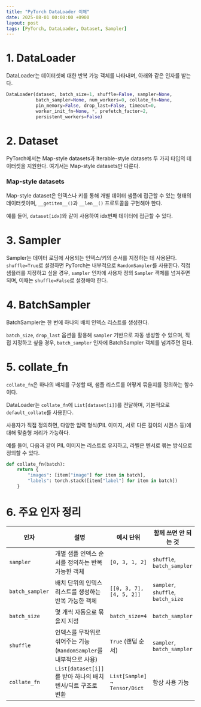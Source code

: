 ```yaml
---
title: "PyTorch DataLoader 이해"
date: 2025-08-01 00:00:00 +0900
layout: post
tags: [PyTorch, DataLoader, Dataset, Sampler]
---
```

# 1. DataLoader

DataLoader는 데이터셋에 대한 반복 가능 객체를 나타내며, 아래와 같은 인자를 받는다.

```python
DataLoader(dataset, batch_size=1, shuffle=False, sampler=None,
           batch_sampler=None, num_workers=0, collate_fn=None,
           pin_memory=False, drop_last=False, timeout=0,
           worker_init_fn=None, *, prefetch_factor=2,
           persistent_workers=False)
```

# 2. Dataset

PyTorch에서는 Map-style datasets과 Iterable-style datasets 두 가지 타입의 데이터셋을 지원한다. 여기서는 Map-style datasets만 다룬다.

### Map-style datasets

Map-style dataset은 인덱스나 키를 통해 개별 데이터 샘플에 접근할 수 있는 형태의 데이터셋이며, `__getitem__()`과 `__len__()` 프로토콜을 구현해야 한다.

예를 들어, `dataset[idx]`와 같이 사용하여 idx번째 데이터에 접근할 수 있다.

# 3. Sampler

Sampler는 데이터 로딩에 사용되는 인덱스/키의 순서를 지정하는 데 사용된다. `shuffle=True`로 설정하면 PyTorch는 내부적으로 `RandomSampler`를 사용한다. 직접 샘플러를 지정하고 싶을 경우, `sampler` 인자에 사용자 정의 `Sampler` 객체를 넘겨주면 되며, 이때는 `shuffle=False`로 설정해야 한다.

# 4. BatchSampler

BatchSampler는 한 번에 하나의 배치 인덱스 리스트를 생성한다.

`batch_size`, `drop_last` 옵션을 활용해 `sampler` 기반으로 자동 생성할 수 있으며, 직접 지정하고 싶을 경우, `batch_sampler` 인자에 BatchSampler 객체를 넘겨주면 된다.

# 5. collate_fn

`collate_fn`은 하나의 배치를 구성할 때, 샘플 리스트를 어떻게 묶을지를 정의하는 함수이다. 

DataLoader는 `collate_fn`에 `List[dataset[i]]`를 전달하며, 기본적으로 `default_collate`를 사용한다.

사용자가 직접 정의하면, 다양한 입력 형식(PIL 이미지, 서로 다른 길이의 시퀀스 등)에 대해 맞춤형 처리가 가능하다.

예를 들어, 다음과 같이 PIL 이미지는 리스트로 유지하고, 라벨은 텐서로 묶는 방식으로 정의할 수 있다.

```python
def collate_fn(batch):
    return {
        "images": [item["image"] for item in batch],
        "labels": torch.stack([item["label"] for item in batch])
    }
```

# 6. 주요 인자 정리

| 인자 | 설명 | 예시 단위 | 함께 쓰면 안 되는 것 |
| --- | --- | --- | --- |
| `sampler` | 개별 샘플 인덱스 순서를 정의하는 반복 가능한 객체 | `[0, 3, 1, 2]` | `shuffle`, `batch_sampler` |
| `batch_sampler` | 배치 단위의 인덱스 리스트를 생성하는 반복 가능한 객체 | `[[0, 3, 7], [4, 5, 2]]` | `sampler`, `shuffle`, `batch_size` |
| `batch_size` | 몇 개씩 자동으로 묶을지 지정 | `batch_size=4` | `batch_sampler` |
| `shuffle` | 인덱스를 무작위로 섞어주는 기능 (`RandomSampler`를 내부적으로 사용) | `True` (랜덤 순서) | `sampler`, `batch_sampler` |
| `collate_fn` | `List[dataset[i]]`를 받아 하나의 배치 텐서/딕트 구조로 변환 | `List[Sample] → Tensor/Dict` | 항상 사용 가능 |